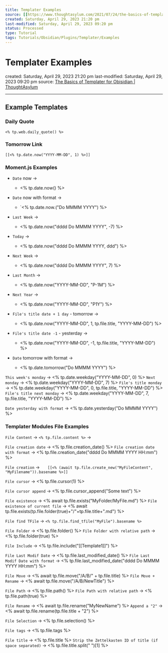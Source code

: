 ```yaml
---
title: Templater Examples
source: [[https://www.thoughtasylum.com/2021/07/24/the-basics-of-templater-for-obsidian/]]
created: Saturday, April 29, 2023 21:20 pm
last-modified: Saturday, April 29, 2023 09:20 pm
status: Processed
type: Tutorial
tags: Tutorials/Obsidian/Plugins/Templater/Examples
---
```


# Templater Examples
created: Saturday, April 29, 2023 21:20 pm
last-modified: Saturday, April 29, 2023 09:20 pm
source: [The Basics of Templater for Obisidian | ThoughtAsylum](https://www.thoughtasylum.com/2021/07/24/the-basics-of-templater-for-obsidian/)

---

## Example Templates

### Daily Quote

`<% tp.web.daily_quote() %>`

### Tomorrow Link

`[[<% tp.date.now("YYYY-MM-DD", 1) %>]]`

### Moment.js Examples

* `Date` now -> 
	* <% tp.date.now() %>
* `Date` now with format -> 
	* `<% tp.date.now.("Do MMMM YYYY") %>

* `Last Week` ->
	* <% tp.date.now("dddd Do MMMM YYYY", -7) %>
* `Today` ->
	* <% tp.date.now("dddd Do MMMM YYYY, ddd") %>
* `Next Week` ->
	* <% tp.date.now("dddd Do MMMM YYYY", 7) %>

* `Last Month` ->
	* <% tp.date.now("YYYY-MM-DD", "P-1M") %>
* `Next Year` ->
	* <% tp.date.now("YYYY-MM-DD", "P1Y") %>

* `File's title date + 1 day` - tomorrow ->
	* <% tp.date.now("YYYY-MM-DD", 1, tp.file.title, "YYYY-MM-DD") %>
* `File's title date -1` - yesterday ->
	* <% tp.date.now("YYYY-MM-DD", -1, tp.file.title, "YYYY-MM-DD") %>

* `Date` tomorrow with format ->
	* <% tp.date.tomorrow("Do MMMM YYYY") %>

`This week's monday` ->
	<% tp.date.weekday("YYYY-MM-DD", 0) %>
`Next monday` ->
	<% tp.date.weekday("YYYY-MM-DD", 7) %>
`File's title monday` -> 
	<% tp.date.weekday("YYYY-MM-DD", 0, tp.file.title, "YYYY-MM-DD") %>
`File's title next monday` -> 
	<% tp.date.weekday("YYYY-MM-DD", 7, tp.file.title, "YYYY-MM-DD") %>

`Date yesterday with format` -> 
	<% tp.date.yesterday("Do MMMM YYYY") %>

### Templater Modules File Examples

`File Content` ->
	`<% tp.file.content %>` ->

`File creation date` -> 
	<% tp.file.creation_date() %>
`File creation date with format` ->
	<% tp.file.creation_date("dddd Do MMMM YYYY HH:mm") %>

`File creation` -> 
`	[[<% (await tp.file.create_new("MyFileContent", "MyFilename")).basename %>]]`

`File cursor` -> 
	<% tp.file.cursor(1) %>

`File cursor append` -> 
	<% tp.file.cursor_append("Some text") %>
    
`File existence` -> 
	<% await tp.file.exists("MyFolder/MyFile.md") %>
`File existence of current file` -> 
	<% await tp.file.exists(tp.file.folder(true)+"/"+tp.file.title+".md") %>

`File find TFile` -> 
	`<% tp.file.find_tfile("MyFile").basename %>`
    
`File Folder` -> 
	<% tp.file.folder() %>
`File Folder with relative path` -> 
	<% tp.file.folder(true) %>

`File Include` -> 
	<% tp.file.include("[[Template1]]") %>

`File Last Modif Date` -> 
	<% tp.file.last_modified_date() %>
`File Last Modif Date with format` -> 
	<% tp.file.last_modified_date("dddd Do MMMM YYYY HH:mm") %>

`File Move` -> 
	<% await tp.file.move("/A/B/" + tp.file.title) %>
`File Move + Rename` -> 
	<% await tp.file.move("/A/B/NewTitle") %>

`File Path` -> 
	<% tp.file.path() %>
`File Path with relative path` -> 
	<% tp.file.path(true) %>

`File Rename` -> 
	<% await tp.file.rename("MyNewName") %>
`Append a "2"` -> 
	<% await tp.file.rename(tp.file.title + "2") %>

`File Selection` -> 
	<% tp.file.selection() %>

`File tags` -> 
	<% tp.file.tags %>

`File title` -> 
	<% tp.file.title %>
`Strip the Zettelkasten ID of title (if space separated)` -> 
	<% tp.file.title.split(" ")[1] %>

